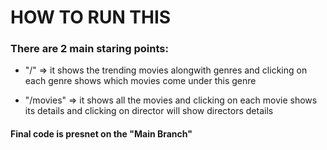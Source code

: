 # HOW TO RUN THIS
### There are 2 main staring points:
- "/" => it shows the trending movies alongwith genres and clicking on each genre shows which movies come under this genre

- "/movies" => it shows all the movies and clicking on each movie shows its details and clicking on  director will show directors details

#### Final code is presnet on the "Main Branch"